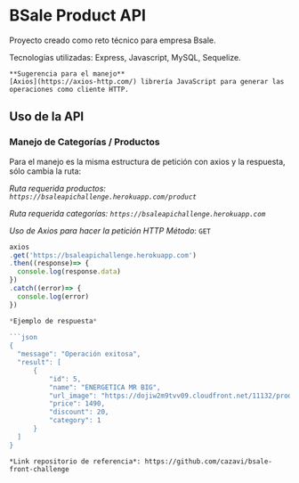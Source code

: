 # BSale Product API
  Proyecto creado como reto técnico para empresa Bsale.

Tecnologías utilizadas: Express, Javascript, MySQL, Sequelize.

```
**Sugerencia para el manejo**
[Axios](https://axios-http.com/) librería JavaScript para generar las operaciones como cliente HTTP.
```

## Uso de la API

### Manejo de Categorías / Productos

Para el manejo es la misma estructura de petición con axios y la respuesta, sólo cambia la ruta:

_Ruta requerida productos: `https://bsaleapichallenge.herokuapp.com/product`_

_Ruta requerida categorías: `https://bsaleapichallenge.herokuapp.com`_
  
_Uso de Axios para hacer la petición HTTP_
  _Método_: `GET`
  
  ```javascript
  axios
  .get('https://bsaleapichallenge.herokuapp.com')
  .then((response)=> {
    console.log(response.data)
  })
  .catch((error)=> {
    console.log(error)
  })

  *Ejemplo de respuesta*
    
```json
{
    "message": "Operación exitosa",
    "result": [
        {
            "id": 5,
            "name": "ENERGETICA MR BIG",
            "url_image": "https://dojiw2m9tvv09.cloudfront.net/11132/product/misterbig3308256.jpg",
            "price": 1490,
            "discount": 20,
            "category": 1
        }
    ]
}
```

```
*Link repositorio de referencia*: https://github.com/cazavi/bsale-front-challenge
```


